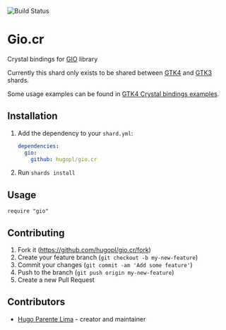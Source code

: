 ![Build Status](https://github.com/hugopl/gio.cr/actions/workflows/ci.yml/badge.svg?branch=main)

# Gio.cr

Crystal bindings for [GIO](https://docs.gtk.org/gio/) library

Currently this shard only exists to be shared between [GTK4](https://github.com/hugopl/gtk4.cr) and
[GTK3](https://github.com/phil294/gtk3.cr) shards.

Some usage examples can be found in [GTK4 Crystal bindings examples](https://github.com/hugopl/gtk4.cr/tree/master/examples).

## Installation

1. Add the dependency to your `shard.yml`:

   ```yaml
   dependencies:
     gio:
       github: hugopl/gio.cr
   ```

2. Run `shards install`

## Usage

```crystal
require "gio"
```

## Contributing

1. Fork it (<https://github.com/hugopl/gio.cr/fork>)
2. Create your feature branch (`git checkout -b my-new-feature`)
3. Commit your changes (`git commit -am 'Add some feature'`)
4. Push to the branch (`git push origin my-new-feature`)
5. Create a new Pull Request

## Contributors

- [Hugo Parente Lima](https://github.com/hugopl) - creator and maintainer
